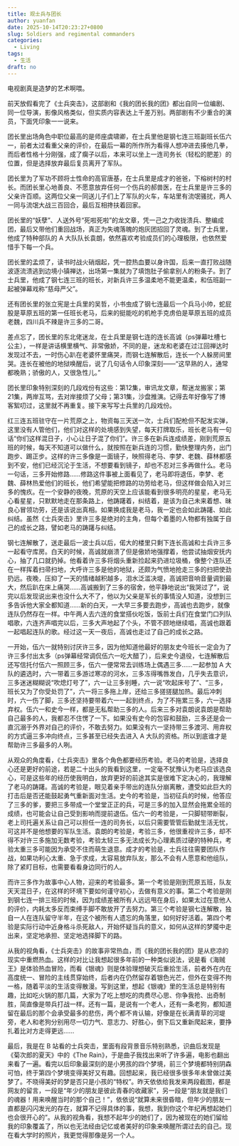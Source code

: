 ```yaml
---
title: 观士兵与团长
author: yuanfan
date: 2025-10-14T20:23:27+0800
slug: Soldiers and regimental commanders
categories:
  - Living
tags:
  - 生活
draft: no
---
```


电视剧真是造梦的艺术啊喂。

<!--more-->

前天放假看完了《士兵突击》，这部剧和《我的团长我的团》都出自同一位编剧、同一位导演，影像风格类似，但实质内容表达上千差万别。两部剧有不少重合的演员，下面凭印象一一说来。

团长里出场角色中职位最高的是师座虞啸卿，在士兵里他是钢七连三班副班长伍六一，前者太过看重父亲的评价，在最后一幕的所作所为看得人想冲进去揍他几拳，而后者性格十分刚强，成了瘸子以后，本来可以坐上一连司务长（轻松的肥差）的位置，但是选择放弃最后复员离开了军队。

团长里为了军功不顾将士性命的高官唐基，在士兵里是成才的爸爸，下榕树村的村长。而团长里心地善良、不愿意放弃任何一个伤兵的郝兽医，在士兵里是许三多的父亲许百顺。这两位父亲一同送儿子们上了军队的火车，车站里有流氓骚扰，两人一同与流氓大战三百回合，最后互相搀扶着回家。

团长里的“妖孽”、人送外号“死啦死啦”的龙文章，凭一己之力收拢溃兵、整编成团，最后又带他们重回战场，真正为失魂落魄的炮灰团招回了灵魂。到了士兵里，他成了特种部队的 A 大队队长袁朗，依然喜欢考验成员们的心理极限，也依然爱惜手下每一个兵。

团长里的孟烦了，读书时战火硝烟起，凭一腔热血要以身许国，后来一直打败战随波逐流溃逃到边境小镇禅达，出场第一集就为了填饱肚子偷拿别人的粉条子。到了士兵里，他成了钢七连三班的班长，对新兵许三多温柔地不能更温柔，和伍班副一起被弹幕戏称“慈母严父”。

还有团长里的张立宪是士兵里的吴哲，小书虫成了钢七连最后一个兵马小帅，蛇屁股是草原五班的第一任班长老马，后来的挺能吃的机枪手克虏伯是草原五班的成员老魏，四川兵不辣是许三多的二哥。

差点忘了，团长里的东北佬迷龙，在士兵里是钢七连的连长高诚（ps弹幕吐槽七公主），一样是讲话横里横气、非常傲娇，不同的是，迷龙和老婆在过江回禅达时发现过不去，一时伤心趴在老婆怀里痛哭，而钢七连解散后，连长一个人躲房间里哭。连长在被他的地狱唤醒后，说了几句话令人印象深刻——“这早熟的人，通常都晚熟；骄傲的人，又很急性儿。”

团长里印象特别深刻的几段戏份有这些：第12集，审讯龙文章，帮迷龙搬家；第21集，两岸互骂，去对岸接烦了父母；第31集，沙盘推演。记得去年好像写了博客絮叨过，这里就不再重复。接下来写写士兵里的几段戏份。

红三连五班驻守在一片荒原之上，物资每三天送一次，士兵们配枪但不配发实弹，这里没有人管他们，他们对这样的处境感到失望，每天打牌取乐，班长老马有一句话“你们这样混日子，小心让日子混了你们”。许三多在新兵连成绩差，刚到荒原五班的时候，每天不知道可以做什么，就按照在新兵连的习惯，勤快整理内务，出门跑步、踢正步。这样的许三多像是一面镜子，映照得老马、李梦、老魏、薛林都感到不安，他们已经沉沦于生活，不想要看到镜子，却也不忍对三多再做什么。老马一句话，三多开始修路……修路这件事被上面看见了，老马即将退伍，李梦、老魏、薛林热爱他们的班长，他们希望能把修路的功劳给老马，但这样做会陷入对三多的愧疚。在一个安静的夜晚，荒原的天空上应该能看到很多明亮的星星，老马无心看星星，只默默地走在那条路上，他踌躇着，纠结着，是该为自己未来着想、昧良心冒领功劳，还是该说出真相。如果换成我是老马，我一定也会如此踌躇、如此纠结。虽然《士兵突击》里许三多是绝对的主角，但每个着墨的人物都有独属于自己的成长之路，譬如老马的踌躇与纠结。

钢七连解散了，送走最后一波士兵以后，偌大的楼里只剩下连长高诚和士兵许三多一起看守库房。白天的时候，高诚就崩溃了但是傲娇地强撑着，他尝试抽烟安抚内心，抽了几口就扔掉。他看着许三多将烟头重新捡起来扔进垃圾桶，像整个连队还在一样挥着扫帚扫地，大呼许三多是他的地狱，还颇为气愤地抢走三多的扫把使劲扔远。夜晚，压抑了一天的情绪越积越多，泪水泛滥决堤，高诚把音响音量调到最大，然后趴在床上痛哭……高诚搬到了三多的宿舍，他平静地说出“我哭过了”，说完以后发现说出来也没什么大不了，他以为父亲是军长的事情没人知道，没想到三多告诉他大家全都知道……新的白天，一大早三多要去跑步，高诚也去跑步，就像连队仍然存在一样。中午两人去六连的食堂搭伙吃饭，饭前士兵们在食堂门口列队唱歌，六连齐声唱完以后，三多大声地起了个头，不管不顾地继续唱，高诚也跟着一起唱起连队的歌。经过这一天一夜后，高诚也走过了自己的成长之路。

一开始，伍六一就特别讨厌许三多，因为他知道他最好的朋友史今班长一定会为了许三多付出太多（ps弹幕经常调侃伍六一吃大醋了），后来史今退役，七连解散后还写信托付伍六一照顾三多，伍六一便常常去训练场上偶遇三多……一起参加 A 大队的遴选时，六一带着三多游过寒凉的河水，三多冻得嘴唇发白，几乎失去意识，三多迷迷糊糊说“吹熄灯号了”，六一让三多别睡，六一说“吹起床号了”、“三多，班长又为了你受处罚了”，六一将三多拖上岸，还给三多搓搓腿加热。最后冲刺时，六一伤了脚，三多还坚持要带着六一一起到终点，为了不拖累三多，六一选择弃权。伍六一和史今一样，都是无私帮助三多的人。后来三多对袁朗说袁朗是帮助自己最多的人，我都忍不住愣了一下。如果没有史今的包容和鼓励，三多还是会一直沉溺于外界对自己的评价，不敢去努力。如果没有六一坚持带三多渡河、用弃权的方式逼三多冲向终点，三多甚至已经失去进入 A 大队的资格。所以到底谁才是帮助许三多最多的人咧。

从观众的角度看，《士兵突击》里各个角色都要经历考验。老马的考验是，选择良心还是更好的前途，若是二十出头的我看到这里，一定毫不犹豫认为老马应该选良心，可是这些年的经历使我明白，放弃更好的前途其实是很难下定决心的，我理解了老马的踌躇。高诚的考验是，眼见着亲手带出的连队分崩离散，遭受如此巨大的打击后是否还能鼓起勇气重新面对生活。史今的考验是，当初征兵的时候，他答应了三多的爹，要把三多带成一个堂堂正正的兵，可是三多的加入显然会拖累全班的成绩，也可能会让自己受到影响而提前退伍。伍六一的考验是，一只脚韧带断裂，老上司托遍关系让自己可以担任一连的司务长，以后只需要管管后勤就生活无忧，可这并不是他想要的军队生活。袁朗的考验是，考验三多，他很重视许三多，却不得不对许三多施加无数考验，考验太轻三多无法成长为心理素质过硬的特种兵，考验太重三多可能因为承受不住而萌生退意。成才的考验是，士兵往往需要团队作战，如果功利心太重、急于求成，太容易放弃队友，那么不会有人愿意和他组队，除了紧盯目标，也需要看看身边同行的人。

而许三多作为故事中心人物，迎来的考验最多。第一个考验是刚到荒原五班，队友天天混日子，在这样的环境下要如何谨守初心，去做有意义的事。第二个考验是刚到钢七连一排三班的时候，因为成绩差被所有人远远甩在身后，如果太过在意他人的评价，内耗太多反而束缚手脚不敢放开了去努力。第三个考验是钢七连解散，独自一人在连队留守半年，在这个被所有人遗忘的角落里，如何好好活着。第四个考验是实际行动中近身格斗杀死敌人，开始怀疑当兵的意义，如何从这样的梦魇中走出来，坚定地承担、坚定地选择脚下的路。

从我的视角看，《士兵突击》的故事非常热血，而《我的团长我的团》是从悲凉的现实中重燃热血。这样的对比让我想起很多年前的一种类似说法，说是看《海贼王》是体验热血冒险，而看《银魂》则是体验理想破灭后重拾生活，前者外在内在高度统一、冒险的主线贯穿始终，后者内在仍然留存着银色光芒，但外在变得不拘一格，随着平淡的生活变得散漫。写到这里，想起《银魂》里的生活总是特别有趣，比如吃火锅的那几篇，大家为了吃上想吃的肉费尽心思、你争我抢、出奇制胜，简直像是带兵打战一样。还有一篇，是说有一个老人，还有一条老狗，都知道留在最后的那个会承受最多的悲伤，两个都不肯认输，好像是在长满青草的河堤旁，老人和老狗分别用尽一切力气、意志力、好胜心，倒下后又重新爬起来，要挣扎着比对方走得更远……

最后，我是在 B 站看的士兵突击，里面有段背景音乐特别熟悉，识曲后发现是《菊次郎的夏天》中的《The Rain》，于是曲子我找出来听了许多遍，电影也翻出来看了一遍。看完以后印象最深刻的是小男孩的四个梦境，前三个梦境都特别阴森可怕，终于第四个梦境变得美好又有趣。回想起来，我已经很多很多年未曾做过美梦了。不晓得美好的梦是否只是小孩的“特权”。昨天依依给我发来两段截图，都是网友的留言，一段是“年少的朋友是彼此青春的收藏家”，另一段是“朋友就是我们的魂器！用来唤醒当时的那个自己！”，依依说“就算未来很昏暗，但年少的朋友一直都是闪闪发光的存在，就算不记得具体的事，我想，我到你这个年纪再想起她们也会很开心的”。从我的视角看，我想不起年少的她们了，因为被现在的她们留给我的印象覆盖了，所以也无法经由记忆或者美好的印象来唤醒所谓过去的自己。现在看大学时的照片，我更觉得那像是另一个人。
